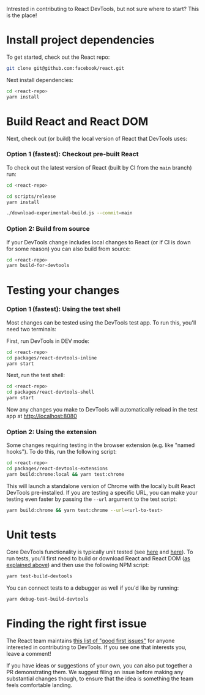 
Intrested in contributing to React DevTools, but not sure where to start? This is the place!

# Install project dependencies

To get started, check out the React repo:

```sh
git clone git@github.com:facebook/react.git
```

Next install dependencies:

```sh
cd <react-repo>
yarn install
```

# Build React and React DOM

Next, check out (or build) the local version of React that DevTools uses:

### Option 1 (fastest): Checkout pre-built React

To check out the latest version of React (built by CI from the `main` branch) run:

```sh
cd <react-repo>

cd scripts/release
yarn install

./download-experimental-build.js --commit=main
```

### Option 2: Build from source

If your DevTools change includes local changes to React (or if CI is down for some reason) you can also build from source:

```sh
cd <react-repo>
yarn build-for-devtools
```

# Testing your changes

### Option 1 (fastest): Using the test shell

Most changes can be tested using the DevTools test app. To run this, you'll need two terminals:

First, run DevTools in DEV mode:

```sh
cd <react-repo>
cd packages/react-devtools-inline
yarn start
```

Next, run the test shell:

```sh
cd <react-repo>
cd packages/react-devtools-shell
yarn start
```

Now any changes you make to DevTools will automatically reload in the test app at <http://localhost:8080>

### Option 2: Using the extension

Some changes requiring testing in the browser extension (e.g. like "named hooks"). To do this, run the following script:

```sh
cd <react-repo>
cd packages/react-devtools-extensions
yarn build:chrome:local && yarn test:chrome
```

This will launch a standalone version of Chrome with the locally built React DevTools pre-installed. If you are testing a specific URL, you can make your testing even faster by passing the `--url` argument to the test script:

```sh
yarn build:chrome && yarn test:chrome --url=<url-to-test>
```

# Unit tests

Core DevTools functionality is typically unit tested (see [here](https://github.com/facebook/react/tree/main/packages/react-devtools-shared/src/__tests__) and [here](https://github.com/facebook/react/tree/main/packages/react-devtools-extensions/src/__tests__)). To run tests, you'll first need to build or download React and React DOM ([as explained above](#build-react-and-react-dom)) and then use the following NPM script:

```sh
yarn test-build-devtools
```

You can connect tests to a debugger as well if you'd like by running:

```sh
yarn debug-test-build-devtools
```

# Finding the right first issue

The React team maintains [this list of "good first issues"](https://github.com/facebook/react/issues?q=is%3Aissue+is%3Aopen+sort%3Aupdated-desc+label%3A%22Component%3A+Developer+Tools%22+label%3A%22good+first+issue%22) for anyone interested in contributing to DevTools. If you see one that interests you, leave a comment!

If you have ideas or suggestions of your own, you can also put together a PR demonstrating them. We suggest filing an issue before making any substantial changes though, to ensure that the idea is something the team feels comfortable landing.
